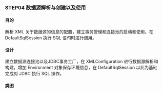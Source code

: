 ### STEP04 数据源解析与创建以及使用

#### 目的

解析 XML 关于数据源的信息的配置，建立事务管理和连接池的启动和使用，在 DefaultSqlSession 执行 SQL 语句时进行调用。



#### 设计

建立数据源连接池以及JDBC事务工厂，在 XMLConfiguration 进行数据源解析和构建，增加 Environment 对象保存环境信息，在 DefaultSqlSession 以此为基础完成对 JDBC 执行 SQL 操作。



#### 类图
